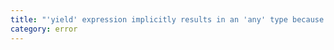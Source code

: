 ```yaml
---
title: "'yield' expression implicitly results in an 'any' type because its containing generator lacks a return-type annotation."
category: error
---
```

